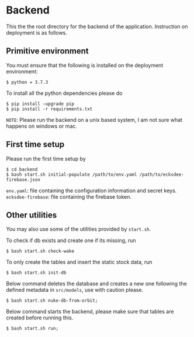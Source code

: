# Backend

This the the root directory for the backend of the application. Instruction on deployment is as follows.

## Primitive environment 
You must ensure that the following is installed on the deployment environment:
```
$ python = 3.7.3
```

To install all the python dependencies please do 
```
$ pip install —upgrade pip
$ pip install -r requirements.txt
```

`NOTE`: Please run the backend on a unix based system, I am not sure what happens on windows or mac.

## First time setup
Please run the first time setup by   
```
$ cd backend
$ bash start.sh initial-populate /path/to/env.yaml /path/to/ecksdee-firebase.json
```
`env.yaml`: file containing the configuration information and secret keys. 
`ecksdee-firebase`: file containing the firebase token. 

## Other utilities
You may also use some of the utilities provided by `start.sh`. 

To check if db exists and create one if its missing, run
```
$ bash start.sh check-wake
```
To only create the tables and insert the static stock data, run
```
$ bash start.sh init-db
``` 

Below command deletes the database and creates a new one following the defined metadata in `src/models`, use with caution please.
```
$ bash start.sh nuke-db-from-orbit;
```

Below command starts the backend, please make sure that tables are created before running this.
```
$ bash start.sh run; 
```
 
